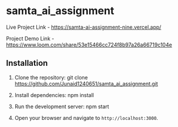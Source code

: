 # samta_ai_assignment

Live Project Link - https://samta-ai-assignment-nine.vercel.app/

Project Demo Link - https://www.loom.com/share/53e15466cc724f8b97a26a66719c104e

## Installation

1. Clone the repository:
   git clone https://github.com/Junaid1240651/samta_ai_assignment.git

2. Install dependencies:
   npm install

3. Run the development server:
   npm start

4. Open your browser and navigate to `http://localhost:3000`.
